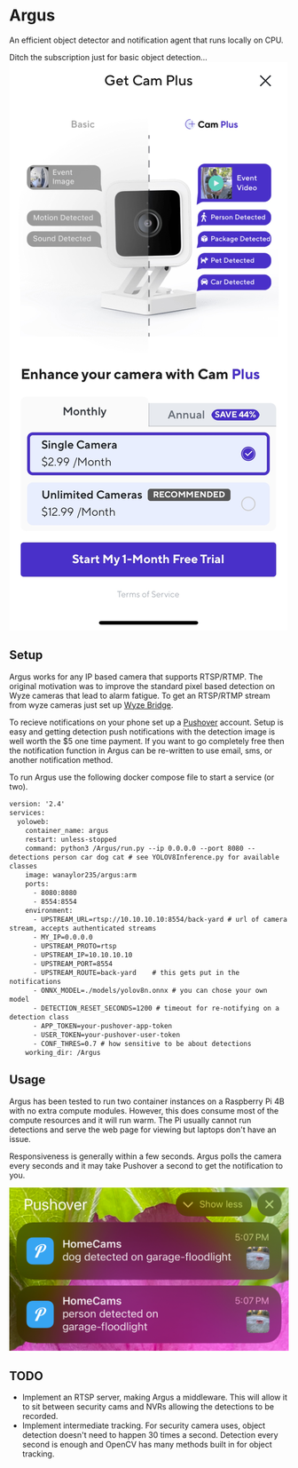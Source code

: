 # Argus
An efficient object detector and notification agent that runs locally on CPU.

Ditch the subscription just for basic object detection...
![wyze](./docs/wyze.jpg)

## Setup
Argus works for any IP based camera that supports RTSP/RTMP. The original motivation was to improve the standard pixel based detection on Wyze cameras that lead to alarm fatigue. To get an RTSP/RTMP stream from wyze cameras just set up [Wyze Bridge](https://github.com/mrlt8/docker-wyze-bridge).

To recieve notifications on your phone set up a [Pushover](https://pushover.net) account. Setup is easy and getting detection push notifications with the detection image is well worth the $5 one time payment. If you want to go completely free then the notification function in Argus can be re-written to use email, sms, or another notification method.

To run Argus use the following docker compose file to start a service (or two).

```
version: '2.4'
services:
  yoloweb:
    container_name: argus
    restart: unless-stopped
    command: python3 /Argus/run.py --ip 0.0.0.0 --port 8080 --detections person car dog cat # see YOLOV8Inference.py for available classes
    image: wanaylor235/argus:arm
    ports:
      - 8080:8080
      - 8554:8554
    environment:
      - UPSTREAM_URL=rtsp://10.10.10.10:8554/back-yard # url of camera stream, accepts authenticated streams
      - MY_IP=0.0.0.0
      - UPSTREAM_PROTO=rtsp
      - UPSTREAM_IP=10.10.10.10
      - UPSTREAM_PORT=8554
      - UPSTREAM_ROUTE=back-yard    # this gets put in the notifications
      - ONNX_MODEL=./models/yolov8n.onnx # you can chose your own model
      - DETECTION_RESET_SECONDS=1200 # timeout for re-notifying on a detection class
      - APP_TOKEN=your-pushover-app-token
      - USER_TOKEN=your-pushover-user-token
      - CONF_THRES=0.7 # how sensitive to be about detections
    working_dir: /Argus
```

## Usage
Argus has been tested to run two container instances on a Raspberry Pi 4B with no extra compute modules. However, this does consume most of the compute resources and it will run warm. The Pi usually cannot run detections and serve the web page for viewing but laptops don't have an issue.

Responsiveness is generally within a few seconds. Argus polls the camera every seconds and it may take Pushover a second to get the notification to you. 

![pushover](./docs/pushover.jpg)

## TODO
- Implement an RTSP server, making Argus a middleware. This will allow it to sit between security cams and NVRs allowing the detections to be recorded.
- Implement intermediate tracking. For security camera uses, object detection doesn't need to happen 30 times a second. Detection every second is enough and OpenCV has many methods built in for object tracking. 
